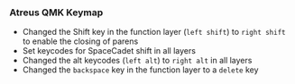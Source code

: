 ### Atreus QMK Keymap

* Changed the Shift key in the function layer (`left shift`) to `right shift` to enable the closing of parens
* Set keycodes for SpaceCadet shift in all layers
* Changed the alt keycodes (`left alt`) to `right alt` in all layers
* Changed the `backspace` key in the function layer to a `delete` key
